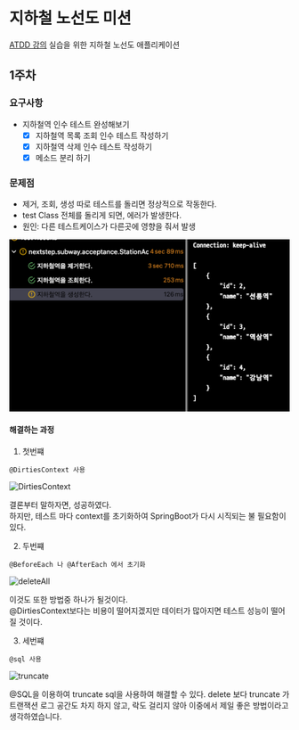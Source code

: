 # 지하철 노선도 미션
[ATDD 강의](https://edu.nextstep.camp/c/R89PYi5H) 실습을 위한 지하철 노선도 애플리케이션

## 1주차

### 요구사항
- 지하철역 인수 테스트 완성해보기
  - [x] 지하철역 목록 조회 인수 테스트 작성하기
  - [x] 지하철역 삭제 인수 테스트 작성하기
  - [x] 메소드 분리 하기

### 문제점

- 제거, 조회, 생성 따로 테스트를 돌리면 정상적으로 작동한다.
- test Class 전체를 돌리게 되면, 에러가 발생한다.
- 원인: 다른 테스트케이스가 다른곳에 영향을 줘서 발생

![problem](./docs/step1/problem.png)

#### 해결하는 과정

1. 첫번쨰

```@DirtiesContext 사용```

![DirtiesContext](./docs/step1/DirtiesContext.png)

결론부터 말하자면, 성공하였다.  
하지만, 테스트 마다 context를 초기화하여 SpringBoot가 다시 시직되는 불 필요함이 있다.

2. 두번쨰

```@BeforeEach 나 @AfterEach 에서 초기화```

![deleteAll](./docs/step1/deleteAll.png)

이것도 또한 방법중 하나가 될것이다.  
@DirtiesContext보다는 비용이 떨어지겠지만 데이터가 많아지면 테스트 성능이 떨어질 것이다.

3. 세번쨰

```@sql 사용```

![truncate](./docs/step1/truncate.png)

@SQL을 이용하여 truncate sql을 사용하여 해결할 수 있다.
delete 보다 truncate 가 트랜잭션 로그 공간도 차지 하지 않고, 락도 걸리지 않아 이중에서 제일 좋은 방법이라고 생각하였습니다.